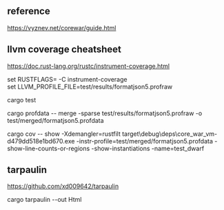 ## reference

https://vyznev.net/corewar/guide.html

## llvm coverage cheatsheet 
https://doc.rust-lang.org/rustc/instrument-coverage.html    

set RUSTFLAGS= -C instrument-coverage  
set LLVM_PROFILE_FILE=test/results/formatjson5.profraw

cargo test

cargo profdata -- merge -sparse test/results/formatjson5.profraw -o test/merged/formatjson5.profdata

cargo cov -- show -Xdemangler=rustfilt target\debug\deps\core_war_vm-d479dd518e1bd670.exe -instr-profile=test/merged/formatjson5.profdata -show-line-counts-or-regions -show-instantiations -name=test_dwarf

## tarpaulin
https://github.com/xd009642/tarpaulin

cargo tarpaulin --out Html